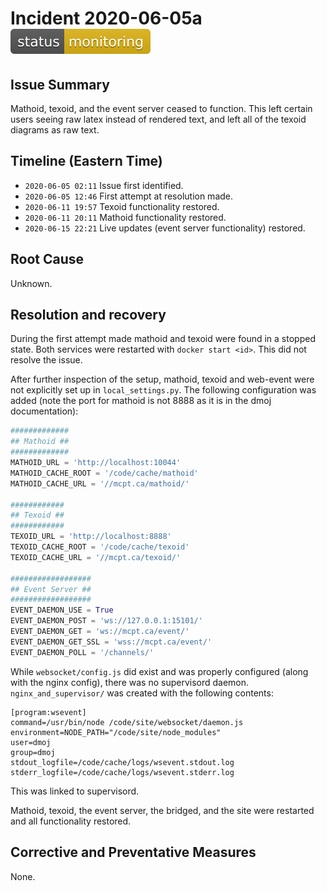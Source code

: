 # Incident 2020-06-05a ![`status: monitoring`](/status-badges/monitoring.svg)

## Issue Summary
Mathoid, texoid, and the event server ceased to function. This left certain users seeing raw latex instead of rendered text, and left all of the texoid diagrams as raw text.

## Timeline (Eastern Time)
- `2020-06-05 02:11` Issue first identified.
- `2020-06-05 12:46` First attempt at resolution made.
- `2020-06-11 19:57` Texoid functionality restored.
- `2020-06-11 20:11` Mathoid functionality restored.
- `2020-06-15 22:21` Live updates (event server functionality) restored.

## Root Cause
Unknown.

## Resolution and recovery
During the first attempt made mathoid and texoid were found in a stopped state. Both services were restarted with `docker start <id>`. This did not resolve the issue.

After further inspection of the setup, mathoid, texoid and web-event were not explicitly set up in `local_settings.py`. The following configuration was added (note the port for mathoid is not 8888 as it is in the dmoj documentation):
```python
#############
## Mathoid ##
#############
MATHOID_URL = 'http://localhost:10044'
MATHOID_CACHE_ROOT = '/code/cache/mathoid'
MATHOID_CACHE_URL = '//mcpt.ca/mathoid/'

############
## Texoid ##
############
TEXOID_URL = 'http://localhost:8888'
TEXOID_CACHE_ROOT = '/code/cache/texoid'
TEXOID_CACHE_URL = '//mcpt.ca/texoid/'

##################
## Event Server ##
##################
EVENT_DAEMON_USE = True
EVENT_DAEMON_POST = 'ws://127.0.0.1:15101/'
EVENT_DAEMON_GET = 'ws://mcpt.ca/event/'
EVENT_DAEMON_GET_SSL = 'wss://mcpt.ca/event/'
EVENT_DAEMON_POLL = '/channels/'
```

While `websocket/config.js` did exist and was properly configured (along with the nginx config), there was no supervisord daemon. `nginx_and_supervisor/` was created with the following contents:
```
[program:wsevent]
command=/usr/bin/node /code/site/websocket/daemon.js
environment=NODE_PATH="/code/site/node_modules"
user=dmoj
group=dmoj
stdout_logfile=/code/cache/logs/wsevent.stdout.log
stderr_logfile=/code/cache/logs/wsevent.stderr.log
```
This was linked to supervisord.

Mathoid, texoid, the event server, the bridged, and the site were restarted and all functionality restored.

## Corrective and Preventative Measures
None.
